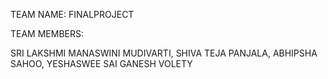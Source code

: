 TEAM NAME: FINALPROJECT

TEAM MEMBERS:

SRI LAKSHMI MANASWINI MUDIVARTI,
SHIVA TEJA PANJALA,
ABHIPSHA SAHOO,
YESHASWEE SAI GANESH VOLETY
